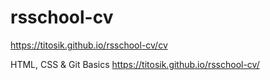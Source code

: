 # rsschool-cv


https://titosik.github.io/rsschool-cv/cv

HTML, CSS & Git Basics
https://titosik.github.io/rsschool-cv/

